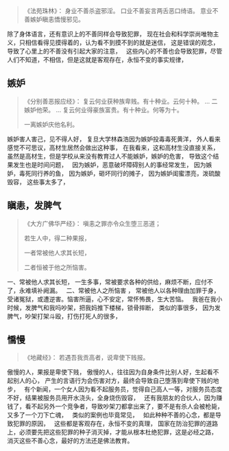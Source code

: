 > 《法苑珠林》：
> 身业不善杀盗邪淫。
> 口业不善妄言两舌恶口绮语。
> 意业不善嫉妒瞋恚憍慢邪见。

除了身体语言，还有意识上的不善同样会导致犯罪，
现在社会和科学崇尚唯物主义，只相信看得见摸得着的，认为看不到摸不到的就是迷信，
这是错误的观念，导致了心里上的不善没有引起大家的注意，
&nbsp;
这些内心的不善也会导致犯罪，尽管人们不知道，不相信，但是这就是客观存在，永恒不变的事实规律，
&nbsp;
## 嫉妒
> 《分别善恶报应经》：
> 复云何业获种族卑贱。有十种业。云何十种。
> ...
> 二嫉妒他荣。
> ...
> 复云何业得豪族富贵。有十种业。何等为十。
> 
> 一离嫉妒庆他名利。

嫉妒害人害己，见不得人好，
复旦大学林森浩因为嫉妒投毒毒死黄洋，
外人看来感觉不可思议，高材生居然会做出这种事，
在我看来，这和高材生没直接关系，虽然是高材生，但是学校从来没有教育过人不能嫉妒，嫉妒的危害，
导致这个结果发生也是时间问题，
&nbsp;
因为嫉妒，恶意破坏障碍别人的事经常发生，
因为嫉妒，毒死同行养的鱼，
因为嫉妒，砸坏同行的摊子，
因为嫉妒闺蜜漂亮，泼硫酸毁容，
这些事太多了，
&nbsp;
## 瞋恚，发脾气
> 《大方广佛华严经》：
> 嗔恚之罪亦令众生堕三恶道；
> 
> 若生人中，得二种果报，
> 
> 一者常被他人求其长短，
> 
> 二者恒被于他之所恼害。

一、常被他人求其长短，  一生多事，常被要求各种的供给，麻烦不断，应付不了，永难填补阙漏。
&nbsp;
二、常被他人之所恼害   ， 常被他人以各种理由加罪于身，受诸冤狱，或遭逆害。恼害所逼，心不安定，常怀怖畏，生大苦恼。
&nbsp;
我爸在我小时候，发脾气和我吗吵架，把我妈推下楼梯，锁骨摔断，
类似的事很多，
因为发脾气，吵架打架斗殴，打伤打死人的很多，
&nbsp;
## 憍慢
> 《地藏经》：
> 若遇吾我贡高者，说卑使下贱报。

傲慢的人，果报是卑使下贱，
傲慢的人，往往因为自身条件比别人好，生起看不起别人的心，
产生的言语行为会伤害对方，最终会导致自己堕落到卑使下贱的地步，
&nbsp;
有个新闻，一个女人因为看不起服务员，觉得自己高人一等，对服务员态度不好，结果被服务员用开水浇头，全身烧伤毁容，
&nbsp;
还有我朋友的合伙人，因为赚钱了，看不起另外一个竞争者，导致吵架刀都拿出来了，要不是有杀人会被枪毙，又多了一个刀下亡魂，
&nbsp;
类似的案例也毕竟常见，
&nbsp;
如此种种不善的心念，都是导致犯罪的原因，
&nbsp;
这些都是客观存在，永恒不变的真理，
国家在防治犯罪的道路上，必须要先把这些犯罪的种子消灭掉，才能从根本杜绝犯罪，这是必经之路，
&nbsp;
消灭这些不善心念，最好的方法还是佛法教育。

